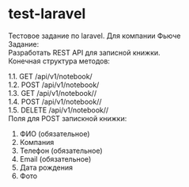 # test-laravel
Тестовое задание по laravel. Для компании Фьюче<br>
Задание:<br>
Разработать REST API для записной книжки.
<br>
Конечная структура методов:<br>

1.1. GET /api/v1/notebook/<br>
1.2. POST /api/v1/notebook/<br>
1.3. GET /api/v1/notebook/<id>/<br>
1.4. POST /api/v1/notebook/<id>/<br>
1.5. DELETE /api/v1/notebook/<id>/<br>
Поля для POST запискной книжки:

1. ФИО (обязательное)
2. Компания
3. Телефон (обязательное)
4. Email (обязательное)
5. Дата рождения 
6. Фото
